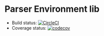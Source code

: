 # Parser Environment lib

- Build status: [![CircleCI](https://circleci.com/bb/icddex/parser-environment/tree/master.svg?style=svg&circle-token=9d8fbdf282f07a171d9013855cfb620d32f6fcc3)](https://circleci.com/bb/icddex/parser-environment/tree/master)
- Coverage status: [![codecov](https://codecov.io/bb/icddex/parser-environment/branch/master/graph/badge.svg?token=F4DYxoetBc)](https://codecov.io/bb/icddex/parser-environment)